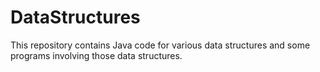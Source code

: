 # DataStructures

This repository contains Java code for various data structures and some programs involving those data structures.
